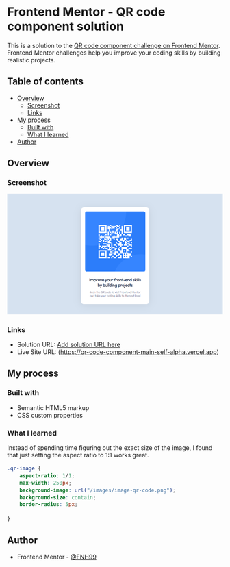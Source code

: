 # Frontend Mentor - QR code component solution

This is a solution to the [QR code component challenge on Frontend Mentor](https://www.frontendmentor.io/challenges/qr-code-component-iux_sIO_H). Frontend Mentor challenges help you improve your coding skills by building realistic projects. 

## Table of contents

- [Overview](#overview)
  - [Screenshot](#screenshot)
  - [Links](#links)
- [My process](#my-process)
  - [Built with](#built-with)
  - [What I learned](#what-i-learned)
- [Author](#author)


## Overview

### Screenshot

![](https://github.com/FNH99/qr-code-component-main/blob/main/images/screenshot.png)

### Links

- Solution URL: [Add solution URL here](https://your-solution-url.com)
- Live Site URL: (https://qr-code-component-main-self-alpha.vercel.app)

## My process

### Built with

- Semantic HTML5 markup
- CSS custom properties


### What I learned

Instead of spending time figuring out the exact size of the image, I found that just setting the aspect ratio to 1:1 works great.

```css
.qr-image {
    aspect-ratio: 1/1;
    max-width: 250px;
    background-image: url("/images/image-qr-code.png");
    background-size: contain;
    border-radius: 5px;

}
```
## Author

- Frontend Mentor - [@FNH99](https://www.frontendmentor.io/profile/FNH99)
